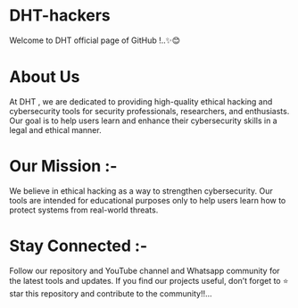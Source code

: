 # DHT-hackers
Welcome to DHT official page of GitHub !..✨😊

# About Us

At DHT ,  we are dedicated to providing high-quality ethical hacking and cybersecurity tools for security professionals, researchers, and enthusiasts. Our goal is to help users learn and enhance their cybersecurity skills in a legal and ethical manner. 

# Our Mission :-

We believe in ethical hacking as a way to strengthen cybersecurity. Our tools are intended for educational purposes only to help users learn how to protect systems from real-world threats.

# Stay Connected :-

Follow our repository and YouTube channel and Whatsapp community for the latest tools and updates. If you find our projects useful, don’t forget to ⭐ star this repository and contribute to the community!!...
